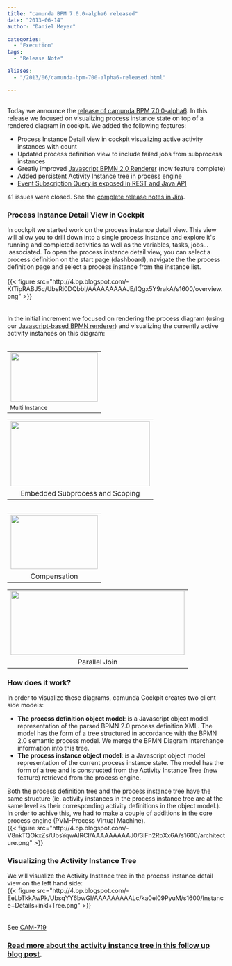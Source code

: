 ```yaml
---
title: "camunda BPM 7.0.0-alpha6 released"
date: "2013-06-14"
author: "Daniel Meyer"

categories:
  - "Execution"
tags: 
  - "Release Note"

aliases:
  - "/2013/06/camunda-bpm-700-alpha6-released.html"

---
```


<div>
<div>
<br /></div>
<div>
Today we announce the <a href="http://www.camunda.org/download/">release of camunda BPM 7.0.0-alpha6</a>. In this release we focused on visualizing process instance state on top of a rendered diagram in cockpit. We added the following features:&nbsp;</div>
<div>
<ul>
<li>Process Instance Detail view in cockpit visualizing active activity instances with count</li>
<li>Updated process definition view to include failed jobs from subprocess instances</li>
<li>Greatly improved <a href="https://github.com/camunda/camunda-bpmn.js">Javascript BPMN 2.0 Renderer</a> (now feature complete)</li>
<li>Added persistent Activity Instance tree in process engine</li>
<li><a href="http://docs.camunda.org/latest/api-references/rest/#execution-get-message-event-subscription">Event Subscription Query is exposed in REST and Java API</a></li>
</ul>
<div>
41 issues were closed. See the <a href="https://jira.camunda.com/secure/ReleaseNote.jspa?projectId=10230&amp;version=12893">complete release notes in Jira</a>.&nbsp;</div>
<div>
<a name='more'></a></div>
<h3>
Process Instance Detail View in Cockpit</h3>
</div>
<div>
In cockpit we started work on the process instance detail view. This view will allow you to drill down into a single process instance and explore it's running and completed activities as well as the variables, tasks, jobs... &nbsp;associated. To open the process instance detail view, you can select a process definition on the start page (dashboard), navigate the the process definition page and select a process instance from the instance list.</div>
<div>
<br /></div>
{{< figure src="http://4.bp.blogspot.com/-KtTipRABJ5c/UbsRi0DQbbI/AAAAAAAAAJE/lQgx5Y9rakA/s1600/overview.png" >}}
<div>
<br /></div>
<div>
<br /></div>
<div>
In the initial increment we focused on rendering the process diagram (using our <a href="https://github.com/camunda/camunda-bpmn.js">Javascript-based BPMN renderer</a>) and visualizing the currently active activity instances on this diagram:</div>
<br />
<table align="center" cellpadding="0" cellspacing="0" class="tr-caption-container" style="float: left; margin-right: 1em; text-align: left;"><tbody>
<tr><td><a href="http://3.bp.blogspot.com/-Q2jUYHFml98/UbsSI4lR16I/AAAAAAAAAJM/qHcXP-NeobQ/s1600/multiInstance.png" imageanchor="1" style="margin-left: auto; margin-right: auto;"><img border="0" height="113" src="http://3.bp.blogspot.com/-Q2jUYHFml98/UbsSI4lR16I/AAAAAAAAAJM/qHcXP-NeobQ/s200/multiInstance.png" width="200" /></a></td></tr>
<tr><td class="tr-caption" style="font-size: 13px;">Multi Instance</td></tr>
</tbody></table>
<table align="center" cellpadding="0" cellspacing="0" class="tr-caption-container" style="margin-left: auto; margin-right: auto; text-align: center;"><tbody>
<tr><td style="text-align: center;"><a href="http://3.bp.blogspot.com/-eeSzH-DLjmQ/UbsSJvzgAZI/AAAAAAAAAJY/NK0tOfpuHrg/s1600/scoping.PNG" imageanchor="1" style="margin-left: auto; margin-right: auto; text-align: center;"><img alt="" border="0" height="150" src="http://3.bp.blogspot.com/-eeSzH-DLjmQ/UbsSJvzgAZI/AAAAAAAAAJY/NK0tOfpuHrg/s320/scoping.PNG" title="Embedded Subprocess and Scoping" width="320" /></a></td></tr>
<tr><td class="tr-caption" style="text-align: center;">Embedded Subprocess and Scoping</td></tr>
</tbody></table>
<table align="center" cellpadding="0" cellspacing="0" class="tr-caption-container" style="float: left; margin-right: 1em; text-align: left;"><tbody>
<tr><td style="text-align: center;"><a href="http://4.bp.blogspot.com/-oczqZv4ZP4c/UbsSIx5TtoI/AAAAAAAAAJU/xwJ-0ETnpgw/s1600/compensation.png" imageanchor="1" style="margin-left: auto; margin-right: auto;"><img border="0" height="125" src="http://4.bp.blogspot.com/-oczqZv4ZP4c/UbsSIx5TtoI/AAAAAAAAAJU/xwJ-0ETnpgw/s200/compensation.png" width="200" /></a></td></tr>
<tr><td class="tr-caption" style="text-align: center;">Compensation</td></tr>
</tbody></table>
<table align="center" cellpadding="0" cellspacing="0" class="tr-caption-container" style="margin-left: auto; margin-right: auto; text-align: center;"><tbody>
<tr><td style="text-align: center;"><a href="http://1.bp.blogspot.com/-FarP3t8mJ8M/UbsSI6MXxYI/AAAAAAAAAJQ/nyuy6jzoUFM/s1600/join.png" imageanchor="1" style="margin-left: auto; margin-right: auto; text-align: center;"><img border="0" height="147" src="http://1.bp.blogspot.com/-FarP3t8mJ8M/UbsSI6MXxYI/AAAAAAAAAJQ/nyuy6jzoUFM/s400/join.png" width="400" /></a></td></tr>
<tr><td class="tr-caption" style="text-align: center;">Parallel Join</td></tr>
</tbody></table>
<h3>
How does it work?</h3>
<div>
In order to visualize these diagrams, camunda Cockpit creates two client side models:</div>
<div>
<ul>
<li><b>The process definition object model</b>: is a Javascript object model representation of the parsed BPMN 2.0 process definition XML. The model has the form of a tree structured in accordance with the BPMN 2.0 semantic process model. We merge the BPMN Diagram Interchange information into this tree.</li>
<li><b>The process instance object model</b>: is a Javascript object model representation of the current process instance state. The model has the form of a tree and is constructed from the Activity Instance Tree (new feature) retrieved from the process engine.&nbsp;</li>
</ul>
<div>
Both the process definition tree and the process instance tree have the same structure (ie. activity instances in the process instance tree are at the same level as their corresponding activity definitions in the object model.). In order to achive this, we had to make a couple of additions in the core process engine (PVM-Process Virtual Machine).&nbsp;</div>
</div>
{{< figure src="http://4.bp.blogspot.com/-V8nkTQOkxZs/UbsYqwAIRCI/AAAAAAAAAJ0/3lFh2RoXx6A/s1600/architecture.png" >}}
<h3>
Visualizing the Activity Instance Tree</h3>
<div>
We will visualize the Activity Instance tree in the process instance detail view on the left hand side:</div>
{{< figure src="http://4.bp.blogspot.com/-EeLbTkkAwPk/UbsqYY6bwGI/AAAAAAAAALc/ka0el09PyuM/s1600/Instance+Details+inkl+Tree.png" >}}
<div>
<br /></div>
<div class="separator" style="clear: both; text-align: center;">
</div>
<div>
<br /></div>
<div>
See&nbsp;<a href="https://jira.camunda.com/browse/CAM-719">CAM-719</a></div>
<h3>
<a href="http://camundabpm.blogspot.de/2013/06/introducing-activity-instance-model-to.html">Read more about the activity instance tree in this follow up blog post</a>.</h3>
</div>